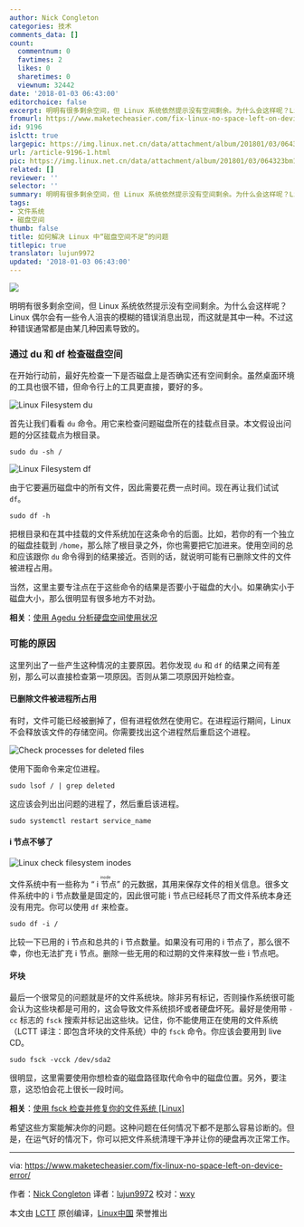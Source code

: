 ```yaml
---
author: Nick Congleton
categories: 技术
comments_data: []
count:
  commentnum: 0
  favtimes: 2
  likes: 0
  sharetimes: 0
  viewnum: 32442
date: '2018-01-03 06:43:00'
editorchoice: false
excerpt: 明明有很多剩余空间，但 Linux 系统依然提示没有空间剩余。为什么会这样呢？Linux 偶尔会有一些令人沮丧的模糊的错误消息出现，而这就是其中一种。不过这种错误通常都是由某几种因素导致的。
fromurl: https://www.maketecheasier.com/fix-linux-no-space-left-on-device-error/
id: 9196
islctt: true
largepic: https://img.linux.net.cn/data/attachment/album/201801/03/064323bm1b14cv9s4sm61l.jpg
url: /article-9196-1.html
pic: https://img.linux.net.cn/data/attachment/album/201801/03/064323bm1b14cv9s4sm61l.jpg.thumb.jpg
related: []
reviewer: ''
selector: ''
summary: 明明有很多剩余空间，但 Linux 系统依然提示没有空间剩余。为什么会这样呢？Linux 偶尔会有一些令人沮丧的模糊的错误消息出现，而这就是其中一种。不过这种错误通常都是由某几种因素导致的。
tags:
- 文件系统
- 磁盘空间
thumb: false
title: 如何解决 Linux 中“磁盘空间不足”的问题
titlepic: true
translator: lujun9972
updated: '2018-01-03 06:43:00'
---
```


![](/data/attachment/album/201801/03/064323bm1b14cv9s4sm61l.jpg)


明明有很多剩余空间，但 Linux 系统依然提示没有空间剩余。为什么会这样呢？Linux 偶尔会有一些令人沮丧的模糊的错误消息出现，而这就是其中一种。不过这种错误通常都是由某几种因素导致的。


### 通过 du 和 df 检查磁盘空间


在开始行动前，最好先检查一下是否磁盘上是否确实还有空间剩余。虽然桌面环境的工具也很不错，但命令行上的工具更直接，要好的多。


![Linux Filesystem du](/data/attachment/album/201801/03/064331vo5gp46bgzfbjfy9.jpg "Linux Filesystem du")


首先让我们看看 `du` 命令。用它来检查问题磁盘所在的挂载点目录。本文假设出问题的分区挂载点为根目录。



```
sudo du -sh /

```

![Linux Filesystem df](/data/attachment/album/201801/03/064332cmgwxqwrd3uuirs4.jpg "Linux Filesystem df")


由于它要遍历磁盘中的所有文件，因此需要花费一点时间。现在再让我们试试 `df`。



```
sudo df -h

```

把根目录和在其中挂载的文件系统加在这条命令的后面。比如，若你的有一个独立的磁盘挂载到 `/home`，那么除了根目录之外，你也需要把它加进来。使用空间的总和应该跟你 `du` 命令得到的结果接近。否则的话，就说明可能有已删除文件的文件被进程占用。


当然，这里主要专注点在于这些命令的结果是否要小于磁盘的大小。如果确实小于磁盘大小，那么很明显有很多地方不对劲。


**相关**：[使用 Agedu 分析硬盘空间使用状况](https://www.maketecheasier.com/agedu-analyze-hard-disk-space-usage-in-linux/ "Use Agedu to Analyze Hard Disk Space Usage in Linux") 


### 可能的原因


这里列出了一些产生这种情况的主要原因。若你发现 `du` 和 `df` 的结果之间有差别，那么可以直接检查第一项原因。否则从第二项原因开始检查。


#### 已删除文件被进程所占用


有时，文件可能已经被删掉了，但有进程依然在使用它。在进程运行期间，Linux 不会释放该文件的存储空间。你需要找出这个进程然后重启这个进程。


![Check processes for deleted files](/data/attachment/album/201801/03/064332vji6ttfids9qjvvz.jpg "Check processes for deleted files")


使用下面命令来定位进程。



```
sudo lsof / | grep deleted

```

这应该会列出出问题的进程了，然后重启该进程。



```
sudo systemctl restart service_name

```

#### i 节点不够了


![Linux check filesystem inodes](/data/attachment/album/201801/03/064332xceb9tj0f4bbqmqf.jpg "Linux check filesystem inodes")


文件系统中有一些称为 “<ruby> i 节点 <rt>  inode </rt></ruby>” 的元数据，其用来保存文件的相关信息。很多文件系统中的 i 节点数量是固定的，因此很可能 i 节点已经耗尽了而文件系统本身还没有用完。你可以使用 `df` 来检查。



```
sudo df -i /

```

比较一下已用的 i 节点和总共的 i 节点数量。如果没有可用的 i 节点了，那么很不幸，你也无法扩充 i 节点。删除一些无用的和过期的文件来释放一些 i 节点吧。


#### 坏块


最后一个很常见的问题就是坏的文件系统块。除非另有标记，否则操作系统很可能会认为这些块都是可用的，这会导致文件系统损坏或者硬盘坏死。最好是使用带 `-cc` 标志的 `fsck` 搜索并标记出这些块。记住，你不能使用正在使用的文件系统（LCTT 译注：即包含坏块的文件系统）中的 `fsck` 命令。你应该会要用到 live CD。



```
sudo fsck -vcck /dev/sda2

```

很明显，这里需要使用你想检查的磁盘路径取代命令中的磁盘位置。另外，要注意，这恐怕会花上很长一段时间。


**相关**：[使用 fsck 检查并修复你的文件系统 [Linux]](https://www.maketecheasier.com/check-repair-filesystem-fsck-linux/ "Check and Repair Your Filesystem With fsck [Linux]")


希望这些方案能解决你的问题。这种问题在任何情况下都不是那么容易诊断的。但是，在运气好的情况下，你可以把文件系统清理干净并让你的硬盘再次正常工作。




---


via: <https://www.maketecheasier.com/fix-linux-no-space-left-on-device-error/>


作者：[Nick Congleton](https://www.maketecheasier.com/author/nickcongleton/) 译者：[lujun9972](https://github.com/lujun9972) 校对：[wxy](https://github.com/wxy)


本文由 [LCTT](https://github.com/LCTT/TranslateProject) 原创编译，[Linux中国](https://linux.cn/) 荣誉推出